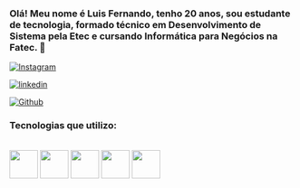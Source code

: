 ### Olá! Meu nome é Luis Fernando, tenho 20 anos, sou estudante de tecnologia, formado técnico em Desenvolvimento de Sistema pela Etec e cursando Informática para Negócios na Fatec.  👋

[![Instagram](https://img.shields.io/badge/Instagram-E4405F?style=for-the-badge&logo=instagram&logoColor=white)](https://www.instagram.com/luis_fernand0_18/)

[![linkedin](https://img.shields.io/badge/LinkedIn-0077B5?style=for-the-badge&logo=linkedin&logoColor=white)](https://www.linkedin.com/in/luís-fernando-henrique-barbosa-1b40ab231/)

[![Github](https://img.shields.io/badge/GitHub-100000?style=for-the-badge&logo=github&logoColor=white)](https://github.com/LuisFernandoHenriqueBarbosa)



### Tecnologias que utilizo:

<div style="display: inline-block;"><br/>
  <img src="https://cdn.jsdelivr.net/gh/devicons/devicon@latest/icons/html5/html5-plain-wordmark.svg" width="50px" height="50px"/>
  <img src="https://cdn.jsdelivr.net/gh/devicons/devicon@latest/icons/css3/css3-plain-wordmark.svg" width="50px" height="50px"/>
  <img src="https://cdn.jsdelivr.net/gh/devicons/devicon@latest/icons/javascript/javascript-original.svg" width="50px" height="50px"/>
  <img src="https://cdn.jsdelivr.net/gh/devicons/devicon@latest/icons/java/java-original-wordmark.svg" width="50px" height="50px"/>
  <img src="https://cdn.jsdelivr.net/gh/devicons/devicon@latest/icons/mysql/mysql-original-wordmark.svg" width="50px" height="50px"/>
</div>
